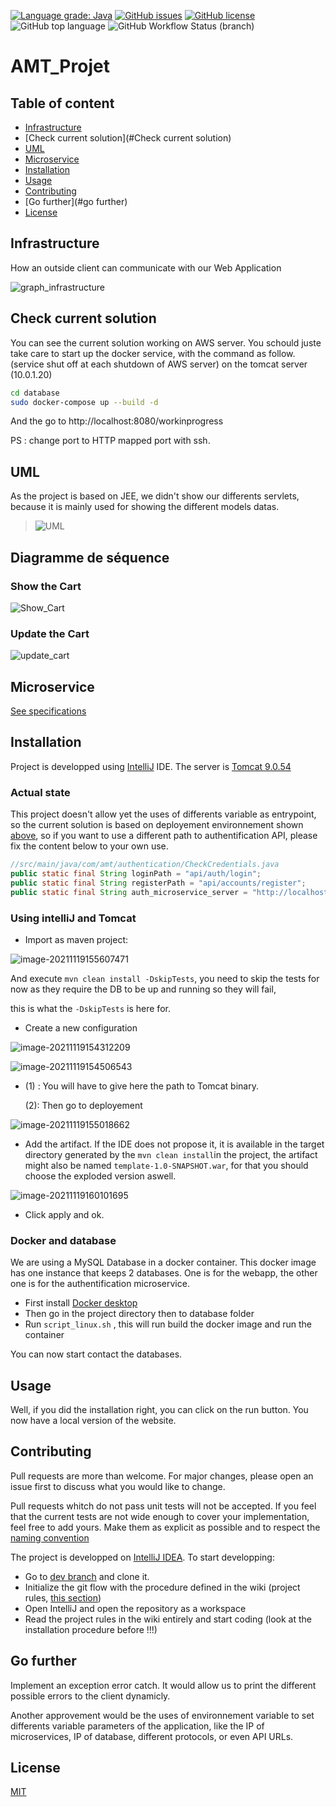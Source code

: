 [![Language grade: Java](https://img.shields.io/lgtm/grade/java/g/Semestre5/AMT_Projet.svg?logo=lgtm&logoWidth=18)](https://lgtm.com/projects/g/Semestre5/AMT_Projet/context:java) [![GitHub issues](https://img.shields.io/github/issues/Semestre5/AMT_Projet)](https://github.com/Semestre5/AMT_Projet/issues) [![GitHub license](https://img.shields.io/github/license/Semestre5/AMT_Projet)](https://github.com/Semestre5/AMT_Projet) ![GitHub top language](https://img.shields.io/github/languages/top/Semestre5/AMT_Projet) ![GitHub Workflow Status (branch)](https://img.shields.io/github/workflow/status/Semestre5/AMT_Projet/Java%20CI%20with%20Maven/dev)


# AMT_Projet

## Table of content

- [Infrastructure](#Infrastructure)
- [Check current solution](#Check current solution)
- [UML](#UML)
- [Microservice](#Microservice)
- [Installation](#installation)
- [Usage](#usage)
- [Contributing](#contributing)
- [Go further](#go further)
- [License](#license)

## Infrastructure

How an outside client can communicate with our Web Application

![graph_infrastructure](README.assets/graph_infrastructure.jpg)

## Check current solution

You can see the current solution working on AWS server. You schould juste take care to start up the docker service, with the command as follow. (service shut off at each shutdown of AWS server) on the tomcat server (10.0.1.20)

```bash
cd database
sudo docker-compose up --build -d
```

And the go to http://localhost:8080/workinprogress 

PS : change port to HTTP mapped port with ssh.

## UML

As the project is based on JEE, we didn't show our differents servlets, because it is mainly used for showing the different models datas. 

> ![UML](README.assets/UML.PNG)

## Diagramme de séquence

### Show the Cart

![Show_Cart](README.assets/Show_Cart.png)

### Update the Cart

![update_cart](README.assets/update_cart.png)

## Microservice

[See specifications](microservices/authentification/README.md)

## Installation

Project is developped using [IntelliJ](https://www.jetbrains.com/fr-fr/idea/) IDE.
The server is [Tomcat 9.0.54](https://tomcat.apache.org/download-90.cgi)

### Actual state

This project doesn't allow yet the uses of differents variable as entrypoint, so the current solution is based on deployement environnement shown [above](#Infrastructure), so if you want to use a different path to authentification API, please fix the content below to your own use.

```java
//src/main/java/com/amt/authentication/CheckCredentials.java
public static final String loginPath = "api/auth/login";
public static final String registerPath = "api/accounts/register";
public static final String auth_microservice_server = "http://localhost:8080/";
```

### Using intelliJ and Tomcat

- Import as maven project:

![image-20211119155607471](README.assets/image-20211119155607471.png)

And execute ``mvn clean install -DskipTests``, you need to skip the tests for now as they require the DB to be up and running so they will fail,

this is what the ``-DskipTests`` is here for.

- Create a new configuration

![image-20211119154312209](README.assets/image-20211119154312209.png)

![image-20211119154506543](README.assets/image-20211119154506543.png)

- (1) : You will have to give here the path to Tomcat binary.

  (2): Then go to deployement

![image-20211119155018662](README.assets/image-20211119155018662.png)

- Add the artifact. If the IDE does not propose it, it is available in the target directory generated by the ``mvn clean install``in the project, 
  the artifact might also be named ``template-1.0-SNAPSHOT.war``, for that you should choose the exploded version aswell. 

![image-20211119160101695](README.assets/image-20211119160101695.png)



- Click apply and ok.

### Docker and database

We are using a MySQL Database in a docker container. This docker image has one instance that keeps 2 databases. One is for the webapp, the other one is for the authentification microservice.

- First install [Docker desktop](https://www.docker.com/products/docker-desktop)
- Then go in the project directory then to database folder
- Run ``script_linux.sh`` , this will run build the docker image and run the container

You can now start contact the databases.

## Usage

Well, if you did the installation right, you can click on the run button. You now have a local version of the website.


## Contributing

Pull requests are more than welcome. For major changes, please open an issue first to discuss what you would like to change.

Pull requests whitch do not pass unit tests will not be accepted. If you feel that the current tests are not wide enough to cover your implementation, feel free to add yours. Make them as explicit as possible and to respect the [naming convention](https://github.com/Semestre5/AMT_Projet/wiki/Naming-convention)

The project is developped on [IntelliJ IDEA](https://www.jetbrains.com/idea/). To start developping:

- Go to [dev branch](https://github.com/Semestre5/AMT_Projet/blob/dev/README.md) and clone it.
- Initialize the git flow with the procedure defined in the wiki (project rules, [this section](https://github.com/Semestre5/AMT_Projet/wiki/Project-rules#how-to-interact-with-the-repository))
- Open IntelliJ and open the repository as a workspace
- Read the project rules in the wiki entirely and start coding (look at the installation procedure before !!!)

## Go further

Implement an exception error catch. It would allow us to print the different possible errors to the client dynamicly.

Another approvement would be the uses of environnement variable to set differents variable parameters of the application, like the IP of microservices, IP of database, different protocols, or even API URLs.

## License

[MIT](https://choosealicense.com/licenses/mit/)
